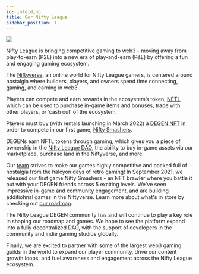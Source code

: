 ```yaml
---
id: inleiding
title: Oor Nifty League
sidebar_position: 1
---
```


![](/img/story.gif)

Nifty League is bringing competitive gaming to web3 - moving away from play-to-earn (P2E) into a new era of play-and-earn (P&E) by offering a fun and engaging gaming ecosystem.

The [Niftyverse](https://docs.niftyleague.com/overview/games/niftyverse), an online world for Nifty League gamers, is centered around nostalgia where builders, players, and owners spend time connecting, gaming, and earning in web3.

Players can compete and earn rewards in the ecosystem’s token, [NFTL](https://docs.niftyleague.com/overview/nftl/overview), which can be used to purchase in-game items and bonuses, trade with other players, or ‘cash out’ of the ecosystem.

Players must buy (with rentals launching in March 2022) a [DEGEN NFT](https://opensea.io/collection/niftydegen) in order to compete in our first game, [Nifty Smashers](https://docs.niftyleague.com/overview/games/nifty-smashers).

DEGENs earn NFTL tokens through gaming, which gives you a piece of ownership in the [Nifty League DAO](https://docs.niftyleague.com/overview/nifty-dao/overview), the ability to buy in-game assets via our marketplace, purchase land in the Niftyverse, and more.

Our [team](https://docs.niftyleague.com/overview/team) strives to make our games highly competitive and packed full of nostalgia from the halcyon days of retro gaming! In September 2021, we released our first game Nifty Smashers - an NFT brawler where you battle it out with your DEGEN friends across 5 exciting levels. We've seen impressive in-game and community engagement, and are building additiohnal games in the Niftyverse. Learn more about what's in store by checking out [our roadmap](http://localhost:3000/overview/roadmap).

The Nifty League DEGEN community has and will continue to play a key role in shaping our roadmap and games. We hope to see the platform expand into a fully decentralized DAO, with the support of developers in the community and indie gaming studios globally.

Finally, we are excited to partner with some of the largest web3 gaming guilds in the world to expand our player community, drive our content growth loops, and fuel awareness and engagement across the Nifty League ecosystem.
